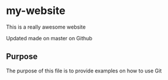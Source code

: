 # my-website

This is a really awesome website

Updated made on master on Github 

## Purpose

The purpose of this file is to provide examples
on how to use Git
